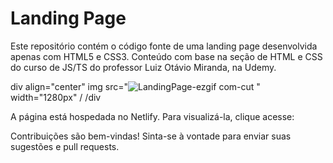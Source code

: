 # Landing Page

Este repositório contém o código fonte de uma landing page desenvolvida apenas com HTML5 e CSS3.
Conteúdo com base na seção de HTML e CSS do curso de JS/TS do professor Luiz Otávio Miranda, na Udemy.

div align="center"
img src="![LandingPage-ezgif com-cut](https://github.com/Gabriel-otirB/LandingPage/assets/129015857/5f572121-fd7e-4a1e-ae55-aa00d0019c9a)
" width="1280px" /
/div

A página está hospedada no Netlify. Para visualizá-la, clique acesse: 

Contribuições são bem-vindas! Sinta-se à vontade para enviar suas sugestões e pull requests.

